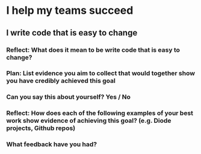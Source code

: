 # I help my teams succeed
## I write code that is easy to change

### Reflect: What does it mean to be write code that is easy to change?

### Plan: List evidence you aim to collect that would together show you have credibly achieved this goal

### Can you say this about yourself? Yes / No

### Reflect: How does each of the following examples of your best work show evidence of achieving this goal? (e.g. Diode projects, Github repos)

### What feedback have you had?




